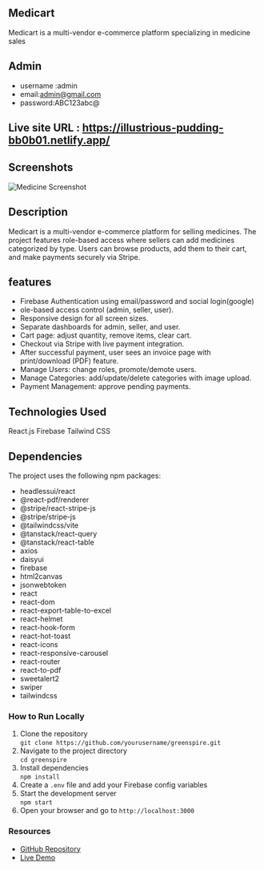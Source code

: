 ## Medicart

Medicart is a multi-vendor e-commerce platform specializing in medicine sales

## Admin

- username :admin
- email:admin@gmail.com
- password:ABC123abc@

## Live site URL : https://illustrious-pudding-bb0b01.netlify.app/

## Screenshots

![Medicine Screenshot](https://i.ibb.co/qL7nMxY3/Screenshot-2025-08-08-125107.png)

## Description

Medicart is a multi-vendor e-commerce platform for selling medicines. The project features role-based access where sellers can add medicines categorized by type. Users can browse products, add them to their cart, and make payments securely via Stripe.

## features

- Firebase Authentication using email/password and social login(google)
- ole-based access control (admin, seller, user).
- Responsive design for all screen sizes.
- Separate dashboards for admin, seller, and user.
- Cart page: adjust quantity, remove items, clear cart.
- Checkout via Stripe with live payment integration.
- After successful payment, user sees an invoice page with print/download (PDF) feature.
- Manage Users: change roles, promote/demote users.
- Manage Categories: add/update/delete categories with image upload.
- Payment Management: approve pending payments.

## Technologies Used

React.js
Firebase
Tailwind CSS

## Dependencies

The project uses the following npm packages:

- headlessui/react
- @react-pdf/renderer
- @stripe/react-stripe-js
- @stripe/stripe-js
- @tailwindcss/vite
- @tanstack/react-query
- @tanstack/react-table
- axios
- daisyui
- firebase
- html2canvas
- jsonwebtoken
- react
- react-dom
- react-export-table-to-excel
- react-helmet
- react-hook-form
- react-hot-toast
- react-icons
- react-responsive-carousel
- react-router
- react-to-pdf
- sweetalert2
- swiper
- tailwindcss

### How to Run Locally

1. Clone the repository  
   `git clone https://github.com/yourusername/greenspire.git`
2. Navigate to the project directory  
   `cd greenspire`
3. Install dependencies  
   `npm install`
4. Create a `.env` file and add your Firebase config variables
5. Start the development server  
   `npm start`
6. Open your browser and go to `http://localhost:3000`

### Resources

- [GitHub Repository](https://github.com/nipaayasha05/medicine-selling-e-commerce-website)
- [Live Demo](https://illustrious-pudding-bb0b01.netlify.app/)
